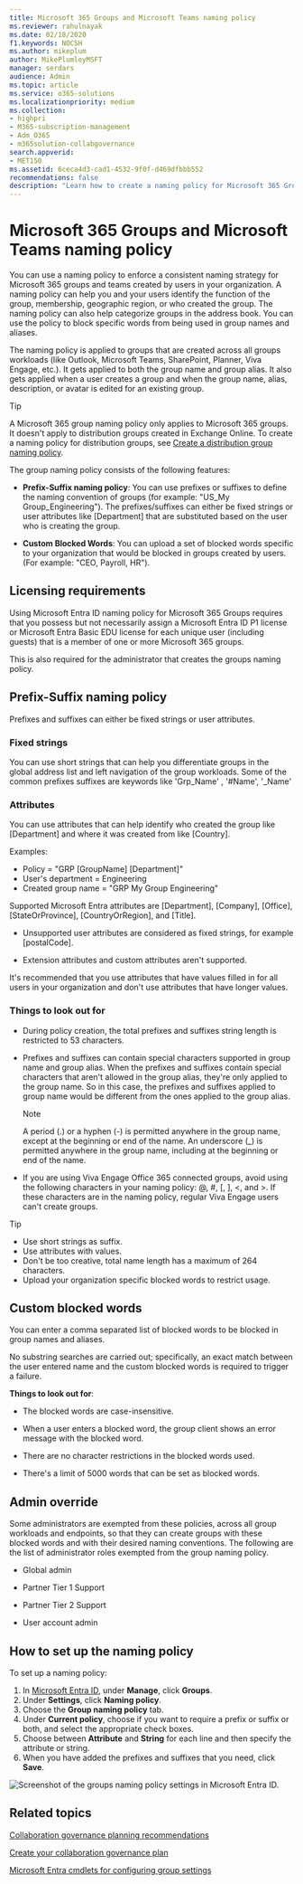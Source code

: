 ```yaml
---
title: Microsoft 365 Groups and Microsoft Teams naming policy
ms.reviewer: rahulnayak
ms.date: 02/18/2020
f1.keywords: NOCSH
ms.author: mikeplum
author: MikePlumleyMSFT
manager: serdars
audience: Admin
ms.topic: article
ms.service: o365-solutions
ms.localizationpriority: medium
ms.collection:
- highpri
- M365-subscription-management
- Adm_O365
- m365solution-collabgovernance
search.appverid:
- MET150
ms.assetid: 6ceca4d3-cad1-4532-9f0f-d469dfbbb552
recommendations: false
description: "Learn how to create a naming policy for Microsoft 365 Groups and Microsoft Teams."
---
```


# Microsoft 365 Groups and Microsoft Teams naming policy

You can use a naming policy to enforce a consistent naming strategy for Microsoft 365 groups  and teams created by users in your organization. A naming policy can help you and your users identify the function of the group, membership, geographic region, or who created the group. The naming policy can also help categorize groups in the address book. You can use the policy to block specific words from being used in group names and aliases.

The naming policy is applied to groups that are created across all groups workloads (like Outlook, Microsoft Teams, SharePoint, Planner, Viva Engage, etc.). It gets applied to both the group name and group alias. It also gets applied when a user creates a group and when the group name, alias, description, or avatar is edited for an existing group.

> [!TIP]
> A Microsoft 365 group naming policy only applies to Microsoft 365 groups. It doesn't apply to distribution groups created in Exchange Online. To create a naming policy for distribution groups, see [Create a distribution group naming policy](/exchange/recipients-in-exchange-online/manage-distribution-groups/create-group-naming-policy).

The group naming policy consists of the following features:

- **Prefix-Suffix naming policy**: You can use prefixes or suffixes to define the naming convention of groups (for example: "US\_My Group\_Engineering"). The prefixes/suffixes can either be fixed strings or user attributes like [Department] that are substituted based on the user who is creating the group.

- **Custom Blocked Words**: You can upload a set of blocked words specific to your organization that would be blocked in groups created by users. (For example: "CEO, Payroll, HR").

## Licensing requirements

Using Microsoft Entra ID naming policy for Microsoft 365 Groups requires that you possess but not necessarily assign a Microsoft Entra ID P1 license or Microsoft Entra Basic EDU license for each unique user (including guests) that is a member of one or more Microsoft 365 groups.

This is also required for the administrator that creates the groups naming policy.

## Prefix-Suffix naming policy

Prefixes and suffixes can either be fixed strings or user attributes.

### Fixed strings

You can use short strings that can help you differentiate groups in the global address list and left navigation of the group workloads. Some of the common prefixes suffixes are keywords like 'Grp\_Name' , '\#Name', '\_Name'

### Attributes

You can use attributes that can help identify who created the group like [Department] and where it was created from like [Country].

Examples:

- Policy = "GRP [GroupName] [Department]"
- User's department = Engineering
- Created group name = "GRP My Group Engineering"

Supported Microsoft Entra attributes are [Department], [Company], [Office], [StateOrProvince], [CountryOrRegion], and [Title].

- Unsupported user attributes are considered as fixed strings, for example [postalCode].

- Extension attributes and custom attributes aren't supported.

It's recommended that you use attributes that have values filled in for all users in your organization and don't use attributes that have longer values.

### Things to look out for

- During policy creation, the total prefixes and suffixes string length is restricted to 53 characters.

- Prefixes and suffixes can contain special characters supported in group name and group alias. When the prefixes and suffixes contain special characters that aren't allowed in the group alias, they're only applied to the group name. So in this case, the prefixes and suffixes applied to group name would be different from the ones applied to the group alias.

  > [!NOTE]
  > A period (.) or a hyphen (-) is permitted anywhere in the group name, except at the beginning or end of the name. An underscore (_) is permitted anywhere in the group name, including at the beginning or end of the name.

- If you are using Viva Engage Office 365 connected groups, avoid using the following characters in your naming policy: @, \#, \[, \], \<, and \>. If these characters are in the naming policy, regular Viva Engage users can't create groups.

> [!Tip]
> - Use short strings as suffix.
> - Use attributes with values.
> - Don't be too creative, total name length has a maximum of 264 characters.
> - Upload your organization specific blocked words to restrict usage.

## Custom blocked words

You can enter a comma separated list of blocked words to be blocked in group names and aliases.

No substring searches are carried out; specifically, an exact match between the user entered name and the custom blocked words is required to trigger a failure.

**Things to look out for**:

- The blocked words are case-insensitive.

- When a user enters a blocked word, the group client shows an error message with the blocked word.

- There are no character restrictions in the blocked words used.

- There's a limit of 5000 words that can be set as blocked words.

## Admin override

Some administrators are exempted from these policies, across all group workloads and endpoints, so that they can create groups with these blocked words and with their desired naming conventions. The following are the list of administrator roles exempted from the group naming policy.

- Global admin

- Partner Tier 1 Support

- Partner Tier 2 Support

- User account admin

## How to set up the naming policy

To set up a naming policy:

1. In [Microsoft Entra ID](https://aad.portal.azure.com), under **Manage**, click **Groups**.
2. Under **Settings**, click **Naming policy**.
3. Choose the **Group naming policy** tab.
4. Under **Current policy**, choose if you want to require a prefix or suffix or both, and select the appropriate check boxes.
5. Choose between **Attribute** and **String** for each line and then specify the attribute or string.
6. When you have added the prefixes and suffixes that you need, click **Save**.

![Screenshot of the groups naming policy settings in Microsoft Entra ID.](../media/groups-naming-policy-azure.png)

## Related topics

[Collaboration governance planning recommendations](collaboration-governance-overview.md#collaboration-governance-planning-recommendations)

[Create your collaboration governance plan](collaboration-governance-first.md)

[Microsoft Entra cmdlets for configuring group settings](/azure/active-directory/enterprise-users/groups-settings-cmdlets)
